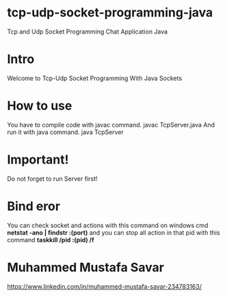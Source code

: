 # tcp-udp-socket-programming-java
Tcp and Udp Socket Programming Chat Application Java

# Intro
Welcome to Tcp-Udp Socket Programming With Java Sockets

# How to use
You have to compile code with javac command.
javac TcpServer.java 
And run it with java command.
java TcpServer

# Important!
Do not forget to run Server first!

# Bind eror
You can check socket and actions with this command on windows cmd
**netstat -ano | findstr :(port)**
and you can stop all action in that pid with this command
**taskkill /pid :(pid) /f**

# Muhammed Mustafa Savar 
https://www.linkedin.com/in/muhammed-mustafa-savar-234783163/
        
